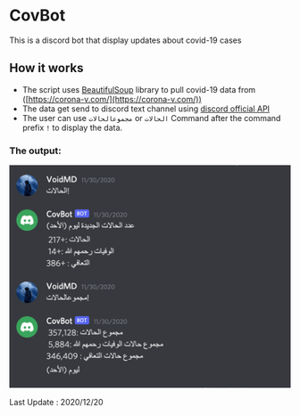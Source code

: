 # CovBot

This is a discord bot that display updates about covid-19 cases

## How it works

- The script uses [BeautifulSoup](https://www.crummy.com/software/BeautifulSoup/bs4/doc/) library to pull covid-19 data from ([https://corona-v.com/](https://corona-v.com/))
- The data get send to discord text channel using [discord official API](https://discord.com/developers/docs/intro)
- The user can use `مجموعالحالات` or `الحالات` Command after the command prefix `!` to display the data.

### The output:

![Screen Shot 2022-03-17 at 1.30.37 AM.png](export/Screen_Shot_2022-03-17_at_1.30.37_AM.png)

Last Update : 2020/12/20
